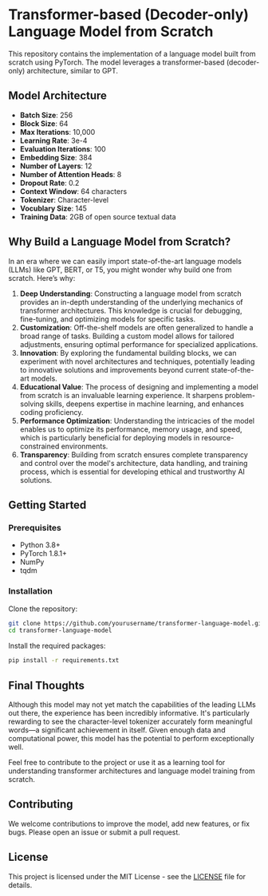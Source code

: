 # Transformer-based (Decoder-only) Language Model from Scratch

This repository contains the implementation of a language model built from scratch using PyTorch. The model leverages a transformer-based (decoder-only) architecture, similar to GPT.

## Model Architecture

- **Batch Size**: 256
- **Block Size**: 64
- **Max Iterations**: 10,000
- **Learning Rate**: 3e-4
- **Evaluation Iterations**: 100
- **Embedding Size**: 384
- **Number of Layers**: 12
- **Number of Attention Heads**: 8
- **Dropout Rate**: 0.2
- **Context Window**: 64 characters
- **Tokenizer**: Character-level
- **Vocublary Size**: 145
- **Training Data**: 2GB of open source textual data 

## Why Build a Language Model from Scratch?

In an era where we can easily import state-of-the-art language models (LLMs) like GPT, BERT, or T5, you might wonder why build one from scratch. Here’s why:

1. **Deep Understanding**: Constructing a language model from scratch provides an in-depth understanding of the underlying mechanics of transformer architectures. This knowledge is crucial for debugging, fine-tuning, and optimizing models for specific tasks.
2. **Customization**: Off-the-shelf models are often generalized to handle a broad range of tasks. Building a custom model allows for tailored adjustments, ensuring optimal performance for specialized applications.
3. **Innovation**: By exploring the fundamental building blocks, we can experiment with novel architectures and techniques, potentially leading to innovative solutions and improvements beyond current state-of-the-art models.
4. **Educational Value**: The process of designing and implementing a model from scratch is an invaluable learning experience. It sharpens problem-solving skills, deepens expertise in machine learning, and enhances coding proficiency.
5. **Performance Optimization**: Understanding the intricacies of the model enables us to optimize its performance, memory usage, and speed, which is particularly beneficial for deploying models in resource-constrained environments.
6. **Transparency**: Building from scratch ensures complete transparency and control over the model's architecture, data handling, and training process, which is essential for developing ethical and trustworthy AI solutions.

## Getting Started

### Prerequisites

- Python 3.8+
- PyTorch 1.8.1+
- NumPy
- tqdm

### Installation

Clone the repository:

```bash
git clone https://github.com/yourusername/transformer-language-model.git
cd transformer-language-model
```

Install the required packages:

```bash
pip install -r requirements.txt
```

## Final Thoughts

Although this model may not yet match the capabilities of the leading LLMs out there, the experience has been incredibly informative. It's particularly rewarding to see the character-level tokenizer accurately form meaningful words—a significant achievement in itself. Given enough data and computational power, this model has the potential to perform exceptionally well.

Feel free to contribute to the project or use it as a learning tool for understanding transformer architectures and language model training from scratch.

## Contributing

We welcome contributions to improve the model, add new features, or fix bugs. Please open an issue or submit a pull request.

## License

This project is licensed under the MIT License - see the [LICENSE](LICENSE) file for details.
